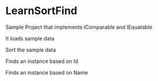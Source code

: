 # LearnSortFind

Sample Project that implements IComparable and IEquatable 

It loads sample data

Sort the sample data

Finds an instance based on Id

Finds an instance based on Name

